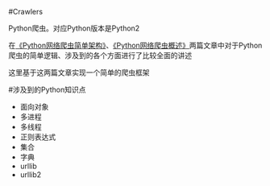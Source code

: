 #Crawlers

Python爬虫。对应Python版本是Python2

在[《Python网络爬虫简单架构》](http://www.xumenger.com/python-spider-20160608/)、[《Python网络爬虫概述》](http://www.xumenger.com/python-crawler-20170102/)两篇文章中对于Python爬虫的简单逻辑、涉及到的各个方面进行了比较全面的讲述

这里基于这两篇文章实现一个简单的爬虫框架

#涉及到的Python知识点

* 面向对象
* 多进程
* 多线程
* 正则表达式
* 集合
* 字典
* urllib
* urllib2
